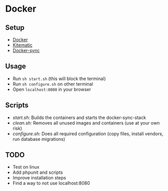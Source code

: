 # Docker

## Setup

- [Docker](https://www.docker.com/)
- [Kitematic](https://kitematic.com/)
- [Docker-sync](https://github.com/EugenMayer/docker-sync)

## Usage

- Run `sh start.sh` (this will block the terminal)
- Run `sh configure.sh` on other terminal
- Open `localhost:8080` in your browser

## Scripts

- *start.sh:* Builds the containers and starts the docker-sync-stack
- *clean.sh:* Removes all unused images and containers (use at your own risk)
- *configure.sh:* Does all required configuration (copy files, install vendors, run database migrations)

## TODO

- Test on linux
- Add phpunit and scripts
- Improve installation steps
- Find a way to not use localhost:8080
